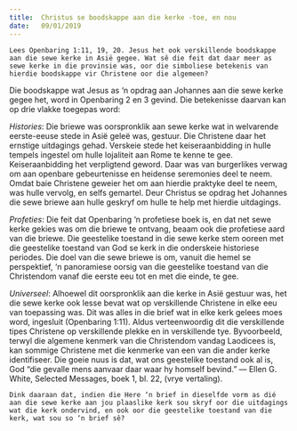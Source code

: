 ```yaml
---
title:  Christus se boodskappe aan die kerke -toe, en nou
date:   09/01/2019
---
```


`Lees Openbaring 1:11, 19, 20. Jesus het ook verskillende boodskappe aan die sewe kerke in Asië gegee. Wat sê die feit dat daar meer as sewe kerke in die provinsie was, oor die simboliese betekenis van hierdie boodskappe vir Christene oor die algemeen?` 

Die boodskappe wat Jesus as ‘n opdrag aan Johannes aan die sewe kerke gegee het, word in Openbaring 2 en 3 gevind. Die betekenisse daarvan kan op drie vlakke toegepas word:

_Histories_: Die briewe was oorspronklik aan sewe kerke wat in welvarende eerste-eeuse stede in Asië geleë was, gestuur. Die Christene daar het ernstige uitdagings gehad. Verskeie stede het keiseraanbidding in hulle tempels ingestel om hulle lojaliteit aan Rome te kenne te gee. Keiseraanbidding het verpligtend geword. Daar was van burgerlikes verwag om aan openbare gebeurtenisse en heidense seremonies deel te neem. Omdat baie Christene geweier het om aan hierdie praktyke deel te neem, was hulle vervolg, en selfs gemartel. Deur Christus se opdrag het Johannes die sewe briewe aan hulle geskryf om hulle te help met hierdie uitdagings.

_Profeties_: Die feit dat Openbaring ‘n profetiese boek is, en dat net sewe kerke gekies was om die briewe te ontvang, beaam ook die profetiese aard van die briewe. Die geestelike toestand in die sewe kerke stem ooreen met die geestelike toestand van God se kerk in die onderskeie historiese periodes. Die doel van die sewe briewe is om, vanuit die hemel se perspektief, ‘n panoramiese oorsig van die geestelike toestand van die Christendom vanaf die eerste eeu tot en met die einde, te gee.

_Universeel_: Alhoewel dit oorspronklik aan die kerke in Asië gestuur was, het die sewe kerke ook lesse bevat wat op verskillende Christene in elke eeu van toepassing was. Dit was alles in die brief wat in elke kerk gelees moes word, ingesluit (Openbaring 1:11). Aldus verteenwoordig dit die verskillende tipes Christene op verskillende plekke en in verskillende tye. Byvoorbeeld, terwyl die algemene kenmerk van die Christendom vandag Laodicees is, kan sommige Christene met die kenmerke van een van die ander kerke identifiseer. Die goeie nuus is dat, wat ons geestelike toestand ook al is, God “die gevalle mens aanvaar daar waar hy homself bevind.” — Ellen G. White, Selected Messages, boek 1, bl. 22, (vrye vertaling). 

`Dink daaraan dat, indien die Here ‘n brief in dieselfde vorm as dié aan die sewe kerke aan jou plaaslike kerk sou skryf oor die uitdagings wat die kerk ondervind, en ook oor die geestelike toestand van die kerk, wat sou so ‘n brief sê?`